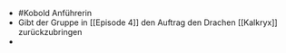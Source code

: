 - #Kobold  Anführerin
- Gibt der Gruppe in [[Episode 4]] den Auftrag den Drachen [[Kalkryx]] zurückzubringen
- 